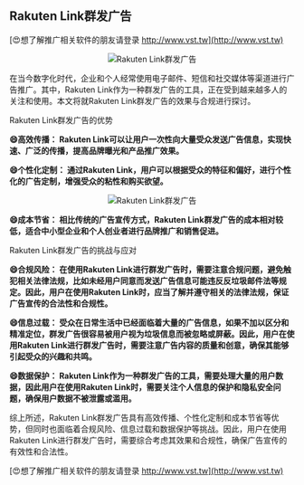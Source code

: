 ## **Rakuten Link群发广告**

[😍想了解推广相关软件的朋友请登录 http://www.vst.tw](http://www.vst.tw)

 <center><img src="https://vst.tw/MP4/tuiguang/png/0.png" alt="Rakuten Link群发广告"></center>

在当今数字化时代，企业和个人经常使用电子邮件、短信和社交媒体等渠道进行广告推广。其中，Rakuten Link作为一种群发广告的工具，正在受到越来越多人的关注和使用。本文将就Rakuten Link群发广告的效果与合规进行探讨。

Rakuten Link群发广告的优势

**😄高效传播： Rakuten Link可以让用户一次性向大量受众发送广告信息，实现快速、广泛的传播，提高品牌曝光和产品推广效果。**

**😄个性化定制： 通过Rakuten Link，用户可以根据受众的特征和偏好，进行个性化的广告定制，增强受众的粘性和购买欲望。**

 <center><img src="https://vst.tw/MP4/tuiguang/png/7.png" alt="Rakuten Link群发广告"></center>

**😄成本节省： 相比传统的广告宣传方式，Rakuten Link群发广告的成本相对较低，适合中小型企业和个人创业者进行品牌推广和销售促进。**

Rakuten Link群发广告的挑战与应对

**😄合规风险： 在使用Rakuten Link进行群发广告时，需要注意合规问题，避免触犯相关法律法规，比如未经用户同意而发送广告信息可能违反反垃圾邮件法等规定。因此，用户在使用Rakuten Link时，应当了解并遵守相关的法律法规，保证广告宣传的合法性和合规性。**

**😄信息过载： 受众在日常生活中已经面临着大量的广告信息，如果不加以区分和精准定位，群发广告很容易被用户视为垃圾信息而被忽略或屏蔽。因此，用户在使用Rakuten Link进行群发广告时，需要注意广告内容的质量和创意，确保其能够引起受众的兴趣和共鸣。**

**😄数据保护： Rakuten Link作为一种群发广告的工具，需要处理大量的用户数据，因此用户在使用Rakuten Link时，需要关注个人信息的保护和隐私安全问题，确保用户数据不被泄露或滥用。**

综上所述，Rakuten Link群发广告具有高效传播、个性化定制和成本节省等优势，但同时也面临着合规风险、信息过载和数据保护等挑战。因此，用户在使用Rakuten Link进行群发广告时，需要综合考虑其效果和合规性，确保广告宣传的有效性和合法性。

[😍想了解推广相关软件的朋友请登录 http://www.vst.tw](http://www.vst.tw)



